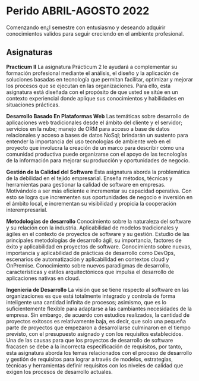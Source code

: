 # Perido ABRIL-AGOSTO 2022
Comenzando en¿l semestre con entusiasmo y deseando adquirir conocimientos validos para seguir creciendo en el ambiente profesional.

## Asignaturas

**Practicum II**
La asignatura Prácticum 2 le ayudará a complementar su formación profesional mediante el análisis, el diseño y la aplicación de soluciones basadas en tecnología que permitan 
facilitar, optimizar y mejorar los procesos que se ejecutan en las organizaciones. Para ello, esta asignatura está diseñada con el propósito de que usted se sitúe en un 
contexto experiencial donde aplique sus conocimientos y habilidades en situaciones prácticas.

**Desarrollo Basado En Plataformas Web**
Las temáticas sobre desarrollo de aplicaciones web tradicionales desde el ámbito del cliente y el servidor; servicios en la nube; 
manejo de ORM para acceso a base de datos relacionales y acceso a bases de datos NoSql; brindarán un sustento para entender la importancia del uso tecnologías 
de ambiente web en el proyecto que involucra la creación de un marco para describir cómo una comunidad productiva puede organizarse con el apoyo de las tecnologías 
de la información para mejorar su producción y oportunidades de negocio.

**Gestión de la Calidad del Software**
Esta asignatura aborda la problemática de la debilidad en el tejido empresarial. Enseña métodos, técnicas y herramientas para gestionar la calidad de software en empresas.
Motivándolo a ser más eficiente e incrementar su capacidad operativa. Con esto se logra que incrementen sus oportunidades de negocio e inversión en el ámbito local, 
e incrementan su visibilidad y propicia la cooperación interempresarial.

**Metodologías de desarrollo**
Conocimiento sobre la naturaleza del software y su relación con la industria.
Aplicabilidad de modelos tradicionales y ágiles en el contexto de proyectos de software y su gestión.
Estudio de las principales metodologías de desarrollo ágil, su importancia, factores de éxito y aplicabilidad en proyectos de software.
Conocimiento sobre nuevas, importancia y aplicabilidad de prácticas de desarrollo como DevOps, escenarios de automatización y aplicabilidad en contextos cloud y OnPremise.
Conocimiento sobre nuevos paradigmas de desarrollo, características y estilos arquitectónicos que impulsa el desarrollo de aplicaciones nativas en cloud.

**Ingenieria de Desarrollo**
La visión que se tiene respecto al software en las organizaciones es que está totalmente integrado y controla de forma inteligente una cantidad infinita de procesos; 
asimismo, que es lo suficientemente flexible para adaptarse a las cambiantes necesidades de la empresa. Sin embargo, de acuerdo con estudios realizados, la cantidad de 
proyectos exitosos es relativamente baja, es decir, que solo una pequeña parte de proyectos que empezaron a desarrollarse culminaron en el tiempo previsto, con el 
presupuesto asignado y con los requisitos establecidos. Una de las causas para que los proyectos de desarrollo de software fracasen se debe a la incorrecta especificación 
de requisitos, por tanto, esta asignatura aborda los temas relacionados con el proceso de desarrollo y gestión de requisitos para lograr a través de modelos, estrategias, 
técnicas y herramientas definir requisitos con los niveles de calidad que exigen los procesos de desarrollo actuales.
